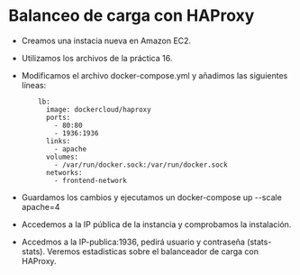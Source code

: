 # Balanceo de carga con HAProxy

- Creamos una instacia nueva en Amazon EC2.

- Utilizamos los archivos de la práctica 16.

- Modificamos el archivo docker-compose.yml y añadimos las siguientes líneas:

          lb:
            image: dockercloud/haproxy
            ports:
              - 80:80
              - 1936:1936
            links:
              - apache
            volumes:
              - /var/run/docker.sock:/var/run/docker.sock
            networks:
              - frontend-network

- Guardamos los cambios y ejecutamos un docker-compose up --scale apache=4

- Accedemos a la IP pública de la instancia y comprobamos la instalación.

- Accedmos a la IP-publica:1936, pedirá usuario y contraseña (stats-stats). Veremos estadisticas sobre el balanceador de carga con HAProxy.
